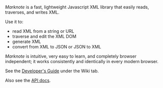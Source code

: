 _Marknote_ is a fast, lightweight Javascript XML library that easily reads, traverses, and writes XML.

Use it to:

  * read XML from a string or URL
  * traverse and edit the XML DOM
  * generate XML
  * convert from XML to JSON or JSON to XML

_Marknote_ is intuitive, very easy to learn, and completely browser independent; it works consistently and identically in every modern browser.

See the [Developer's Guide](http://code.google.com/p/marknote/wiki/DevelopersGuide) under the Wiki tab.

Also see the [API docs](http://jbulb.org/marknote/doc).

